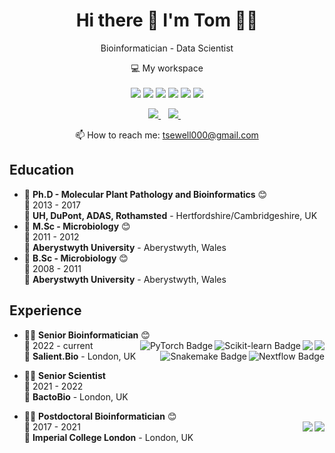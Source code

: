 <h1 align='center'>
  Hi there 👋 I'm Tom 👨‍💻 
</h1>

<p align='center'>
  Bioinformatician - Data Scientist
</p>

<p align='center'>
  💻 My workspace<br/><br/>
  <img src="https://img.shields.io/badge/mac%20os-000000?style=for-the-badge&logo=apple&logoColor=white" />
  <img src="https://img.shields.io/badge/apple%20silicon-333333?style=for-the-badge&logo=apple&logoColor=white" />
  <img src="https://img.shields.io/badge/RAM-24GB-%230071C5.svg?&style=for-the-badge&logoColor=white" />
  <img src="https://img.shields.io/badge/Linux-FCC624?style=for-the-badge&logo=linux&logoColor=black" />
  <img src="https://img.shields.io/badge/VSCode-0078D4?style=for-the-badge&logo=visual%20studio%20code&logoColor=white" />
  <img src="https://img.shields.io/badge/warp-01A4FF?style=for-the-badge&logo=warp&logoColor=purple" />
</p>

<p align='center'>
  <a href="https://scholar.google.co.uk/citations?user=G7koMuMAAAAJ&hl=en">
    <img src="https://img.shields.io/badge/Google_Scholar-4285F4?style=for-the-badge&logo=google-scholar&logoColor=white" />
  </a>&nbsp;&nbsp;
  <a href="https://www.linkedin.com/in/thomas-sewell-24b05075/">
    <img src="https://img.shields.io/badge/linkedin-%230077B5.svg?&style=for-the-badge&logo=linkedin&logoColor=white" />
  </a>&nbsp;&nbsp;
</p>
</div>

<!-- <p align='center'>
  <a href="#"><img src="https://github-readme-stats-eta-ruddy-41.vercel.app/api/top-langs/?username=swelbo&langs_count=8&theme=panda&include_all_commits=true" width="375"></a>
</p>-->

<!-- <div style="display: flex; justify-content: space-between;">
  <p align='center'>
    <a href="#"><img src="https://github-readme-stats-eta-ruddy-41.vercel.app/api?username=swelbo&include_all_commits=true&show_icons=true&count_private=true&theme=panda" width="375"></a>
  </p>-->

<!-- <p align='center'>
  Do you like my projects? <a href='https://stars.github.com/swelbo/'>Nominate me to Github Stars ⭐</a> or <a href='https://github.com/sponsors/swelbo'>sponsor me ❤️</a>
</p>

<!-- <details align='center'>
  <summary>:zap: My workspace specs</summary>
</details>-->

<p align='center'>
  📫 How to reach me: <a href='mailto:tsewell000@gmail.com'>tsewell000@gmail.com</a>
</p>

<!--
<details>
  <summary>📃 Resume</summary>
-->

## Education

- 📖 **Ph.D - Molecular Plant Pathology and Bioinformatics** 😊 \
📆 2013 - 2017\
📍 **UH, DuPont, ADAS, Rothamsted** - Hertfordshire/Cambridgeshire, UK
- 📖 **M.Sc - Microbiology** 😊 \
📆 2011 - 2012\
📍 **Aberystwyth University** - Aberystwyth, Wales
- 📖 **B.Sc - Microbiology** 😊 \
📆 2008 - 2011\
📍 **Aberystwyth University** - Aberystwyth, Wales

## Experience

- 👨‍💻 **Senior Bioinformatician** 😊 \
📆 2022 - current <img align="right" src="https://img.shields.io/badge/Python-3776AB?logo=python&logoColor=white" /> <img align="right" src="https://img.shields.io/badge/BASH-4EAA25?logo=gnu-bash&logoColor=white" /> <img align="right" src="https://img.shields.io/badge/scikit--learn-orange? logo=scikitlearn&logoColor=white" alt="Scikit-learn Badge" />  <img align="right" src="https://img.shields.io/badge/PyTorch-red?logo=pytorch&logoColor=white" alt="PyTorch Badge" /> <img align="right" src="https://img.shields.io/badge/Nextflow-000000?logo=nextflow&logoColor=white" alt="Nextflow Badge" /> <img align="right" src="https://img.shields.io/badge/Snakemake-7E2553?logo=snakemake&logoColor=white" alt="Snakemake Badge" /> \
📍 **Salient.Bio** - London, UK

- 🧑‍🔬 **Senior Scientist**  \
📆 2021 - 2022 \
📍 **BactoBio** - London, UK

- 👨‍💻 **Postdoctoral Bioinformatician** 😊 \
📆 2017 - 2021 <img align="right" src="https://img.shields.io/badge/Python-3776AB?logo=python&logoColor=white" /> <img align="right" src="https://img.shields.io/badge/BASH-4EAA25?logo=gnu-bash&logoColor=white" /> \
📍 **Imperial College London** - London, UK

<!--
- 👨‍💻 **Cross Mobile Developer**\
📆 2021 - 2023\
📍 **Xp Inc** - São Paulo/SP, Brazil

<img align="right" src="https://img.shields.io/badge/C Sharp-239120?logo=c-sharp&logoColor=white" />
<img align="right" src="https://img.shields.io/badge/Xamarin%20Forms-3498DB?logo=xamarin&logoColor=white" />

- 👨‍💻 **Cross Mobile Developer**\
📆 2021 - oct/2021\
📍 **Avanade** - São Paulo/SP, Brazil

<img align="right" src="https://img.shields.io/badge/C Sharp-239120?logo=c-sharp&logoColor=white" />
<img align="right" src="https://img.shields.io/badge/Xamarin%20Forms-3498DB?logo=xamarin&logoColor=white" />


- 👨‍💻 **Cross Mobile Developer**\
📆 2021 - jun/2021\
📍 **Squadra Digital** - Belo Horizonte/MG, Brazil

<img align="right" src="https://img.shields.io/badge/Azure-0089D6?logo=microsoft-azure&logoColor=white" />
<img align="right" src="https://img.shields.io/badge/SQL%20Server-CC2927?logo=microsoft-sql-server&logoColor=white" />
<img align="right" src="https://img.shields.io/badge/Github-181717?logo=github&logoColor=white" />
<img align="right" src="https://img.shields.io/badge/C Sharp-239120?logo=c-sharp&logoColor=white" />
<img align="right" src="https://img.shields.io/badge/UWP-0089D6?logo=microsoft&logoColor=white" />
<img align="right" src="https://img.shields.io/badge/Xamarin%20Forms-3498DB?logo=xamarin&logoColor=white" />

- 👨‍💻 **CIO and Cross Mobile Developer**\
📆 2016 - 2021\
📍 **Infinitus Solutions** - Curitiba/PR, Brazil

<img align="right" src="https://img.shields.io/badge/SQL%20Server-CC2927?logo=microsoft-sql-server&logoColor=white" />
<img align="right" src="https://img.shields.io/badge/C Sharp-239120?logo=c-sharp&logoColor=white" />
<img align="right" src="https://img.shields.io/badge/html5-E34F26?logo=html5&logoColor=white" />
<img align="right" src="https://img.shields.io/badge/css3-1572B6?logo=css3&logoColor=white" />
<img align="right" src="https://img.shields.io/badge/bootstrap-563D7C?logo=bootstrap&logoColor=white" />

- 👨‍💻 **Systems Analyst and Front End Developer**\
📆 2015 - 2016\
📍 **Web Works** - Presidente Prudente/SP, Brazil

<img align="right" src="https://img.shields.io/badge/Windows-0078D6?logo=windows&logoColor=white" />
<img align="right" src="https://img.shields.io/badge/Microsoft%20Excel-217346?logo=microsoft-excel&logoColor=white" />
<img align="right" src="https://img.shields.io/badge/Microsoft%20Office-D83B01?logo=microsoft-office&logoColor=white" />
<img align="right" src="https://img.shields.io/badge/SAP-0FAAFF?logo=sap&logoColor=white" />


- 👨‍💻 **Office Assistant**\
📆 2011 - 2015\
📍 **Energisa** - Presidente Prudente/SP, Brazil

<!--## Skills

<img align="right" src="https://img.shields.io/badge/(My)SQL-4479A1?logo=mysql&logoColor=white" />
<img align="right" src="https://img.shields.io/badge/BASH-4EAA25?logo=gnu-bash&logoColor=white" />
<img align="right" src="https://img.shields.io/badge/PHP-777BB4?logo=php&logoColor=white" />
<img align="right" src="https://img.shields.io/badge/Go-00ADD8?logo=go&logoColor=white" />
<img align="right" src="https://img.shields.io/badge/Python-3776AB?logo=python&logoColor=white" />
<img align="right" src="https://img.shields.io/badge/C Sharp-239120?logo=c-sharp&logoColor=white" />
<img align="right" src="https://img.shields.io/badge/C++-00599C?logo=c%2B%2B&logoColor=white" />
<img align="right" src="https://img.shields.io/badge/C-A8B9CC?logo=c&logoColor=white" />

**Programming**

<img align="right" src="https://img.shields.io/badge/Arch-1793D1?logo=arch-linux&logoColor=white" />
<img align="right" src="https://img.shields.io/badge/Fedora-294172?logo=fedora&logoColor=white" />
<img align="right" src="https://img.shields.io/badge/Debian-A81D33?logo=debian&logoColor=white" />
<img align="right" src="https://img.shields.io/badge/Ubuntu-E95420?logo=ubuntu&logoColor=white" />
<img align="right" src="https://img.shields.io/badge/Windows-0078D6?logo=windows&logoColor=white" />

**Operating Systems**

<img align="right" src="https://img.shields.io/badge/English-B2-blue?logo=data:image/svg%2bxml;base64,PHN2ZyB4bWxucz0iaHR0cDovL3d3dy53My5vcmcvMjAwMC9zdmciIGlkPSJmbGFnLWljb24tY3NzLWdiLWVuZyIgdmlld0JveD0iMCAwIDY0MCA0ODAiPgogIDxwYXRoIGZpbGw9IiNmZmYiIGQ9Ik0wIDBoNjQwdjQ4MEgweiIvPgogIDxwYXRoIGZpbGw9IiNjZTExMjQiIGQ9Ik0yODEuNiAwaDc2Ljh2NDgwaC03Ni44eiIvPgogIDxwYXRoIGZpbGw9IiNjZTExMjQiIGQ9Ik0wIDIwMS42aDY0MHY3Ni44SDB6Ii8+Cjwvc3ZnPgo=" />
<img align="right" src="https://img.shields.io/badge/Italian-mother tongue-green?logo=data:image/svg%2bxml;base64,PHN2ZyB4bWxucz0iaHR0cDovL3d3dy53My5vcmcvMjAwMC9zdmciIGlkPSJmbGFnLWljb24tY3NzLWl0IiB2aWV3Qm94PSIwIDAgNjQwIDQ4MCI+DQogIDxnIGZpbGwtcnVsZT0iZXZlbm9kZCIgc3Ryb2tlLXdpZHRoPSIxcHQiPg0KICAgIDxwYXRoIGZpbGw9IiNmZmYiIGQ9Ik0wIDBoNjQwdjQ4MEgweiIvPg0KICAgIDxwYXRoIGZpbGw9IiMwMDkyNDYiIGQ9Ik0wIDBoMjEzLjN2NDgwSDB6Ii8+DQogICAgPHBhdGggZmlsbD0iI2NlMmIzNyIgZD0iTTQyNi43IDBINjQwdjQ4MEg0MjYuN3oiLz4NCiAgPC9nPg0KPC9zdmc+" />

-->
<!--
</details>

<details>
  <summary>📦 Packages </summary>
  

| Name                 | A short summary                              | Install   | Downloads |
| -------------------- | -------------------------------------------- | --------- | --------- |
| [pix-dynamic-payload-generator.net](https://github.com/alexandresanlim/pix-dynamic-payload-generator.net) | Create dynamic payload for fast Brazil payment.  | [![Nuget](https://img.shields.io/nuget/v/pix-dynamic-payload-generator.net)](https://www.nuget.org/packages/pix-dynamic-payload-generator.net) | [![Nuget](https://img.shields.io/nuget/dt/pix-dynamic-payload-generator.net)](https://www.nuget.org/packages/pix-dynamic-payload-generator.net) |
| [pix-payload-generator.net](https://github.com/alexandresanlim/pix-payload-generator.net) | Create static payload for fast Brazil payment.  | [![Nuget](https://img.shields.io/nuget/v/pix-payload-generator.net)](https://www.nuget.org/packages/pix-payload-generator.net) | [![Nuget](https://img.shields.io/nuget/dt/pix-payload-generator.net)](https://www.nuget.org/packages/pix-payload-generator.net) |
| [Slack Exception Send](https://github.com/alexandresanlim/DotNet.Slack.ExceptionSend) | Send exceptions from applications to Slack.  | [![Nuget](https://img.shields.io/nuget/v/Slack.Exception.Send)](https://www.nuget.org/packages/Slack.Exception.Send) | [![Nuget](https://img.shields.io/nuget/dt/Slack.Exception.Send)](https://www.nuget.org/packages/Slack.Exception.Send) |
| [BrazilHolidays.Net](https://github.com/alexandresanlim/BrazilHolidays.Net)   | Work with Brazil holidays on applications.   | [![Nuget](https://img.shields.io/nuget/v/BrazilHolidays.Net)](https://www.nuget.org/packages/BrazilHolidays.Net) | [![Nuget](https://img.shields.io/nuget/dt/BrazilHolidays.Net)](https://www.nuget.org/packages/BrazilHolidays.Net) |

</details>

<details>
  <summary>📱 Mobile</summary>
  

| Name                 | A short summary                              | Stars   | Framework |
| -------------------- | -------------------------------------------- | --------- | --------- |
| [flutter-todo-list-chat-gpt](https://github.com/alexandresanlim/flutter-todo-list-chat-gpt) | ToDo list generator using Chat GPT.  | ![GitHub Repo stars](https://img.shields.io/github/stars/alexandresanlim/flutter-todo-list-chat-gpt) | ![Flutter](https://img.shields.io/badge/Flutter-02569B?logo=flutter&logoColor=white) |
| [xamarin-sample-gallery](https://github.com/alexandresanlim/xamarin-sample-gallery) | A list of small apps on Xamarin.  | ![GitHub Repo stars](https://img.shields.io/github/stars/alexandresanlim/xamarin-sample-gallery) | ![Xamarin](https://img.shields.io/badge/Xamarin-3498DB?logo=xamarin&logoColor=white) |


</details>
-->
